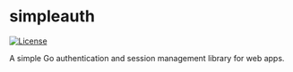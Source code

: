 # simpleauth

[![License](https://img.shields.io/badge/License-Apache%202.0-blue.svg)](https://opensource.org/licenses/Apache-2.0)

A simple Go authentication and session management library for web apps.
